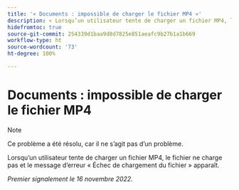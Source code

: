 ```yaml
---
title: '« Documents : impossible de charger le fichier MP4 »'
description: « Lorsqu’un utilisateur tente de charger un fichier MP4, le fichier ne charge pas et le message d’erreur « Échec de chargement du fichier » apparaît. »
hidefromtoc: true
source-git-commit: 254339d1baa9d8d7825e851aeafc9b27b1a1b669
workflow-type: ht
source-wordcount: '73'
ht-degree: 100%

---
```



# Documents : impossible de charger le fichier MP4

>[!NOTE]
>
>Ce problème a été résolu, car il ne s’agit pas d’un problème.

Lorsqu’un utilisateur tente de charger un fichier MP4, le fichier ne charge pas et le message d’erreur « Échec de chargement du fichier » apparaît.

_Premier signalement le 16 novembre 2022._

